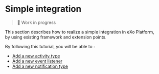 # Simple integration 
> 🚧 Work in progress

This section describes how to realize a simple integration in eXo Platform, by using existing framework and extension points. 

By following this tutorial, you will be able to :
- [Add a new activity type](/guide/developer-guide/simple-integration/activity-type.html)
- [Add a new event listener](/guide/developer-guide/simple-integration/event-listeners)
- [Add a new notification type](/guide/developer-guide/simple-integration/notification.html)

